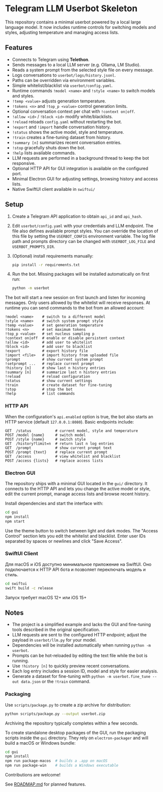 # Telegram LLM Userbot Skeleton

This repository contains a minimal userbot powered by a local large language model.
It now includes runtime controls for switching models and styles, adjusting temperature
and managing access lists.

## Features

- Connects to Telegram using **Telethon**.
- Sends messages to a local LLM server (e.g. Ollama, LM Studio).
- Reads a system prompt from the selected style file on every message.
- Logs conversations to `userbot/logs/history.jsonl`.
- Paths can be overridden via environment variables.
- Simple whitelist/blacklist via `userbot/config.yaml`.
- Runtime commands `!model <name>` and `!style <name>` to switch models and styles.
- `!temp <value>` adjusts generation temperature.
- `!tokens <n>` and `!top_p <value>` control generation limits.
- Optional conversation context per chat with `!context on|off`.
- `!allow <id>` / `!block <id>` modify white/blacklists.
- `!reload` reloads `config.yaml` without restarting the bot.
- `!export` and `!import` handle conversation history.
- `!status` shows the active model, style and temperature.
- `!train` creates a fine-tuning dataset from history.
- `!summary [n]` summarizes recent conversation entries.
- `!stop` gracefully shuts down the bot.
- `!help` lists available commands.
- LLM requests are performed in a background thread to keep the bot responsive.
- Optional HTTP API for GUI integration is available on the configured port.
- Minimal Electron GUI for adjusting settings, browsing history and access lists.
- Native SwiftUI client available in `swiftui/`

## Setup

1. Create a Telegram API application to obtain `api_id` and `api_hash`.
2. Edit `userbot/config.yaml` with your credentials and LLM endpoint.
   The file also defines available prompt styles.
   You can override the location of this file by setting the `USERBOT_CONFIG`
   environment variable.
   The log file path and prompts directory can be changed with
   `USERBOT_LOG_FILE` and `USERBOT_PROMPTS_DIR`.
3. (Optional) install requirements manually:

   ```bash
   pip install -r requirements.txt
   ```

4. Run the bot. Missing packages will be installed automatically on first run:

   ```bash
   python -m userbot
   ```

The bot will start a new session on first launch and listen for incoming messages.
Only users allowed by the whitelist will receive responses.
At runtime you can send commands to the bot from an allowed account:

```
!model <name>    # switch to a different model
!style <name>    # switch system prompt style
!temp <value>    # set generation temperature
!tokens <n>      # set maximum tokens
!top_p <value>   # set nucleus sampling p
!context on|off  # enable or disable persistent context
!allow <id>      # add user to whitelist
!block <id>      # add user to blacklist
!export          # export history file
!import <file>   # import history from uploaded file
!prompt          # show current system prompt
!setprompt ...   # replace current prompt
!history [n]     # show last n history entries
!summary [n]     # summarize last n history entries
!reload          # reload configuration
!status          # show current settings
!train           # create dataset for fine-tuning
!stop            # stop the bot
!help            # list commands
```

### HTTP API

When the configuration's `api.enabled` option is true, the bot also starts an HTTP service (default `127.0.0.1:8080`).
Basic endpoints include:

```
GET  /status           # current model, style and temperature
POST /model {name}     # switch model
POST /style {name}     # switch style
GET  /history?limit=n  # return last n log entries
GET  /prompt           # show current prompt text
POST /prompt {text}    # replace current prompt
GET  /access           # view whitelist and blacklist
POST /access {lists}   # replace access lists
```

### Electron GUI

The repository ships with a minimal GUI located in the `gui/` directory. It
connects to the HTTP API and lets you change the active model or style,
edit the current prompt, manage access lists and browse recent history.

Install dependencies and start the interface with:

```bash
cd gui
npm install
npm start
```

Use the theme button to switch between light and dark modes.
The "Access Control" section lets you edit the whitelist and blacklist. Enter user IDs separated by spaces or newlines and click "Save Access".


### SwiftUI Client

Для macOS и iOS доступно минимальное приложение на SwiftUI. Оно подключается к HTTP API бота и позволяет переключать модель и стиль.

```bash
cd swiftui
swift build -c release
```

Запуск требует macOS 12+ или iOS 15+

## Notes

- The project is a simplified example and lacks the GUI and fine-tuning tools
 described in the original specification.
- LLM requests are sent to the configured HTTP endpoint; adjust the payload in
  `userbot/llm.py` for your model.
- Dependencies will be installed automatically when running `python -m userbot`.
- Prompts can be hot-reloaded by editing the text file while the bot is running.
- Use `!history [n]` to quickly preview recent conversations.
- Each log entry includes a session ID, model and style for easier analysis.
- Generate a dataset for fine-tuning with `python -m userbot.fine_tune --out data.json` or the `!train` command.

### Packaging

Use `scripts/package.py` to create a zip archive for distribution:

```bash
python scripts/package.py --output userbot.zip
```

Archiving the repository typically completes within a few seconds.

To create standalone desktop packages of the GUI, run the packaging scripts
inside the `gui` directory. They rely on `electron-packager` and will build a
macOS or Windows bundle:

```bash
cd gui
npm install
npm run package-macos  # builds a .app on macOS
npm run package-win    # builds a Windows executable
```


Contributions are welcome!

See [ROADMAP.md](ROADMAP.md) for planned features.

